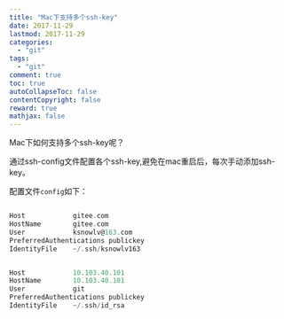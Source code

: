 ```yaml
---
title: "Mac下支持多个ssh-key"
date: 2017-11-29
lastmod: 2017-11-29
categories:
  - "git"
tags:
  - "git"
comment: true
toc: true
autoCollapseToc: false
contentCopyright: false
reward: true
mathjax: false
---
```


Mac下如何支持多个ssh-key呢？


   通过ssh-config文件配置各个ssh-key,避免在mac重启后，每次手动添加ssh-key。

配置文件`config`如下：

```objective-c

Host    		gitee.com
HostName  		gitee.com
User            ksnowlv@163.com
PreferredAuthentications publickey
IdentityFile    ~/.ssh/ksnowlv163


Host    		10.103.40.101
HostName  		10.103.40.101
User            git
PreferredAuthentications publickey
IdentityFile    ~/.ssh/id_rsa

```
